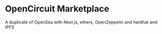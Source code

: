 # OpenCircuit Marketplace
A duplicate of OpenSea with Next.js, ethers, OpenZeppelin and hardhat and IPFS